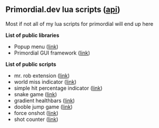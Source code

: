 ## Primordial.dev lua scripts ([api](https://docs.primordial.dev/#contributing))  ##
  
Most if not all of my lua scripts for primordial will end up here  

**List of public libraries**  
* Popup menu ([link](https://github.com/11x1/Lua/tree/main/Primordial.dev/popup%20menu))
* Primordial GUI framework ([link](https://github.com/11x1/Lua/tree/main/Primordial.dev/gui%20framework))

**List of public scripts**  
* mr. rob extension ([link](https://github.com/11x1/Lua/tree/main/Primordial.dev/mr.rob%2C%20a%20supportive%20rectangle%20extension))
* world miss indicator ([link](https://github.com/11x1/Lua/tree/main/Primordial.dev/world%20miss%20indicator))
* simple hit percentage indicator ([link](https://github.com/11x1/Lua/tree/main/Primordial.dev/hit%20percentage%20indicator))
* snake game ([link](https://github.com/11x1/Lua/tree/main/Primordial.dev/snake%20game))
* gradient healthbars ([link](https://github.com/11x1/Lua/tree/main/Primordial.dev/enemy%20gradient%20healthbars))
* dooble jump game ([link](https://github.com/11x1/Lua/tree/main/Primordial.dev/dooble%20jump))
* force onshot ([link](https://github.com/11x1/Lua/tree/main/Primordial.dev/force%20onshot))
* shot counter ([link](https://github.com/11x1/Lua/tree/main/Primordial.dev/shot%20counter))

